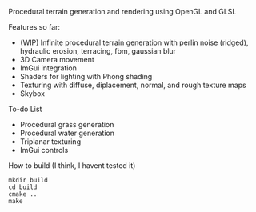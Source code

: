 Procedural terrain generation and rendering using OpenGL and GLSL

Features so far:
* (WIP) Infinite procedural terrain generation with perlin noise (ridged), hydraulic erosion, terracing, fbm, gaussian blur
* 3D Camera movement
* ImGui integration
* Shaders for lighting with Phong shading
* Texturing with diffuse, diplacement, normal, and rough texture maps
* Skybox

To-do List
* Procedural grass generation
* Procedural water generation
* Triplanar texturing
* ImGui controls

How to build (I think, I havent tested it)
```
mkdir build
cd build
cmake ..
make
```
